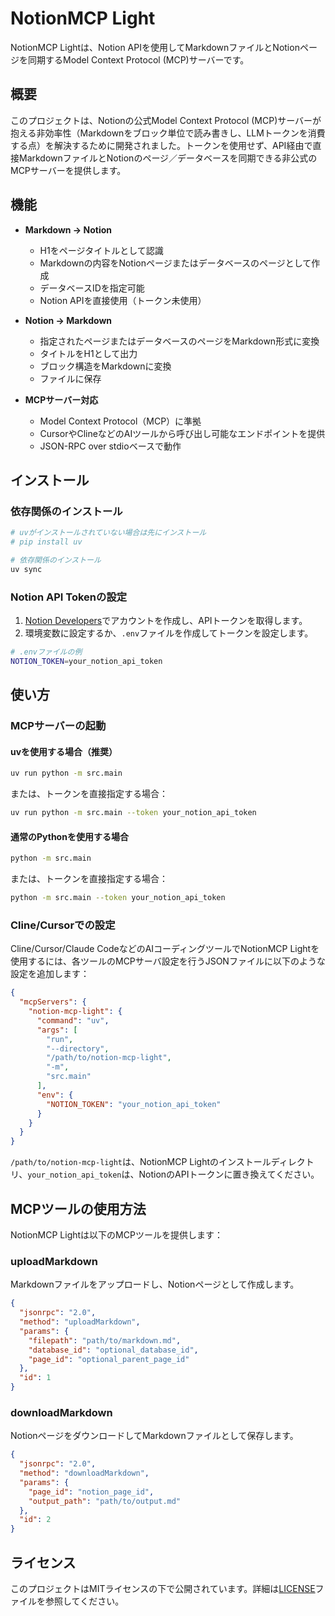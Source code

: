 # NotionMCP Light

NotionMCP Lightは、Notion APIを使用してMarkdownファイルとNotionページを同期するModel Context Protocol (MCP)サーバーです。

## 概要

このプロジェクトは、Notionの公式Model Context Protocol (MCP)サーバーが抱える非効率性（Markdownをブロック単位で読み書きし、LLMトークンを消費する点）を解決するために開発されました。トークンを使用せず、API経由で直接MarkdownファイルとNotionのページ／データベースを同期できる非公式のMCPサーバーを提供します。

## 機能

- **Markdown → Notion**
  - H1をページタイトルとして認識
  - Markdownの内容をNotionページまたはデータベースのページとして作成
  - データベースIDを指定可能
  - Notion APIを直接使用（トークン未使用）

- **Notion → Markdown**
  - 指定されたページまたはデータベースのページをMarkdown形式に変換
  - タイトルをH1として出力
  - ブロック構造をMarkdownに変換
  - ファイルに保存

- **MCPサーバー対応**
  - Model Context Protocol（MCP）に準拠
  - CursorやClineなどのAIツールから呼び出し可能なエンドポイントを提供
  - JSON-RPC over stdioベースで動作

## インストール

### 依存関係のインストール

```bash
# uvがインストールされていない場合は先にインストール
# pip install uv

# 依存関係のインストール
uv sync
```

### Notion API Tokenの設定

1. [Notion Developers](https://developers.notion.com/)でアカウントを作成し、APIトークンを取得します。
2. 環境変数に設定するか、`.env`ファイルを作成してトークンを設定します。

```bash
# .envファイルの例
NOTION_TOKEN=your_notion_api_token
```

## 使い方

### MCPサーバーの起動

#### uvを使用する場合（推奨）

```bash
uv run python -m src.main
```

または、トークンを直接指定する場合：

```bash
uv run python -m src.main --token your_notion_api_token
```

#### 通常のPythonを使用する場合

```bash
python -m src.main
```

または、トークンを直接指定する場合：

```bash
python -m src.main --token your_notion_api_token
```

### Cline/Cursorでの設定

Cline/Cursor/Claude CodeなどのAIコーディングツールでNotionMCP Lightを使用するには、各ツールのMCPサーバ設定を行うJSONファイルに以下のような設定を追加します：

```json
{
  "mcpServers": {
    "notion-mcp-light": {
      "command": "uv",
      "args": [
        "run",
        "--directory",
        "/path/to/notion-mcp-light",
        "-m",
        "src.main"
      ],
      "env": {
        "NOTION_TOKEN": "your_notion_api_token"
      }
    }
  }
}
```

`/path/to/notion-mcp-light`は、NotionMCP Lightのインストールディレクトリ、`your_notion_api_token`は、NotionのAPIトークンに置き換えてください。

## MCPツールの使用方法

NotionMCP Lightは以下のMCPツールを提供します：

### uploadMarkdown

Markdownファイルをアップロードし、Notionページとして作成します。

```json
{
  "jsonrpc": "2.0",
  "method": "uploadMarkdown",
  "params": {
    "filepath": "path/to/markdown.md",
    "database_id": "optional_database_id",
    "page_id": "optional_parent_page_id"
  },
  "id": 1
}
```

### downloadMarkdown

NotionページをダウンロードしてMarkdownファイルとして保存します。

```json
{
  "jsonrpc": "2.0",
  "method": "downloadMarkdown",
  "params": {
    "page_id": "notion_page_id",
    "output_path": "path/to/output.md"
  },
  "id": 2
}
```

## ライセンス

このプロジェクトはMITライセンスの下で公開されています。詳細は[LICENSE](LICENSE)ファイルを参照してください。
